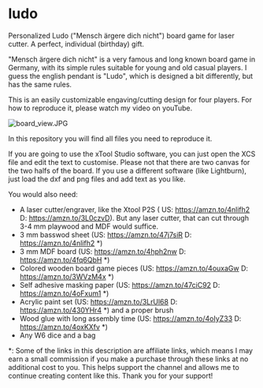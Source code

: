 # ludo
Personalized Ludo ("Mensch ärgere dich nicht") board game for laser cutter. 
A perfect, individual (birthday) gift.

"Mensch ärgere dich nicht" is a very famous and long known board game in
Germany, with its simple rules suitable for young and old casual players.
I guess the english pendant is "Ludo", which is designed a bit differently,
but has the same rules.

This is an easily customizable engaving/cutting design for four players.
For how to reproduce it, please watch my video on youTube.

![board_view.JPG](board_view.JPG)

In this repository you will find all files you need to reproduce it. 

If you are going to use the xTool Studio software, you can just open the XCS file and edit
the text to customise. Please not that there are two canvas for the two halfs of the board.
If you use a different software (like Lightburn), just load the dxf and png files and add
text as you like.

You would also need:
- A laser cutter/engraver, like the Xtool P2S ( US: https://amzn.to/4nlifh2 D: https://amzn.to/3L0czvD). But any laser cutter, that can cut through 3-4 mm playwood and MDF would suffice. 
- 3 mm basswod sheet (US: https://amzn.to/47j7siR D: https://amzn.to/4nlifh2 *)
- 3 mm MDF board (US: https://amzn.to/4hph2nw D: https://amzn.to/4fq6QbH *)
- Colored wooden board game pieces (US: https://amzn.to/4ouxaGw D: https://amzn.to/3WVzM4x *)
- Self adhesive masking paper (US: https://amzn.to/47ciC92 D: https://amzn.to/4oFxum1 *)
- Acrylic paint set (US: https://amzn.to/3LrUl68 D: https://amzn.to/430YHr4 *) and a proper brush
- Wood glue with long assembly time (US: https://amzn.to/4oIyZ33 D: https://amzn.to/4oxKXfv *)
- Any W6 dice and a bag

*: Some of the links in this description are affiliate links, which means I may earn a small commission if you make a purchase through these links at no additional cost to you. This helps support the channel and allows me to continue creating content like this. Thank you for your support!

